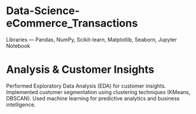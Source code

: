 # Data-Science-eCommerce_Transactions
Libraries — Pandas, NumPy, Scikit-learn, Matplotlib, Seaborn, Jupyter Notebook
# Analysis & Customer Insights
Performed Exploratory Data Analysis (EDA) for customer insights.
Implemented customer segmentation using clustering techniques (KMeans, DBSCAN).
Used machine learning for predictive analytics and business intelligence.

